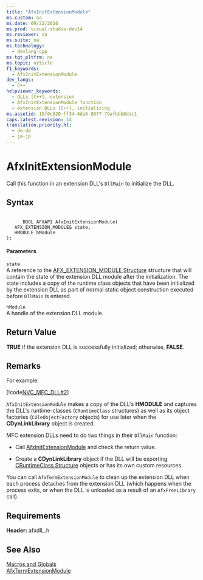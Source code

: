 ```yaml
---
title: "AfxInitExtensionModule"
ms.custom: na
ms.date: 09/22/2016
ms.prod: visual-studio-dev14
ms.reviewer: na
ms.suite: na
ms.technology: 
  - devlang-cpp
ms.tgt_pltfrm: na
ms.topic: article
f1_keywords: 
  - AfxInitExtensionModule
dev_langs: 
  - C++
helpviewer_keywords: 
  - DLLs [C++], extension
  - AfxInitExtensionModule function
  - extension DLLs [C++], initializing
ms.assetid: 15f0c820-ff34-4da6-8077-79afbbb8dac1
caps.latest.revision: 14
translation.priority.ht: 
  - de-de
  - ja-jp
---
```

# AfxInitExtensionModule
Call this function in an extension DLL's `DllMain` to initialize the DLL.  
  
## Syntax  
  
```  
  
      BOOL AFXAPI AfxInitExtensionModule(  
   AFX_EXTENSION_MODULE& state,  
   HMODULE hModule   
);  
```  
  
#### Parameters  
 `state`  
 A reference to the [AFX_EXTENSION_MODULE Structure](../vs140/afx_extension_module-structure.md) structure that will contain the state of the extension DLL module after the initialization. The state includes a copy of the runtime class objects that have been initialized by the extension DLL as part of normal static object construction executed before `DllMain` is entered.  
  
 `hModule`  
 A handle of the extension DLL module.  
  
## Return Value  
 **TRUE** if the extension DLL is successfully initialized; otherwise, **FALSE**.  
  
## Remarks  
 For example:  
  
 [!code[NVC_MFC_DLL#2](../vs140/codesnippet/CPP/afxinitextensionmodule_1.cpp)]
  
  
 `AfxInitExtensionModule` makes a copy of the DLL's **HMODULE** and captures the DLL's runtime-classes (`CRuntimeClass` structures) as well as its object factories (`COleObjectFactory` objects) for use later when the **CDynLinkLibrary** object is created.  
  
 MFC extension DLLs need to do two things in their `DllMain` function:  
  
-   Call [AfxInitExtensionModule](#_mfc_afxinitextensionmodule) and check the return value.  
  
-   Create a **CDynLinkLibrary** object if the DLL will be exporting [CRuntimeClass Structure](../vs140/cruntimeclass-structure.md) objects or has its own custom resources.  
  
 You can call `AfxTermExtensionModule` to clean up the extension DLL when each process detaches from the extension DLL (which happens when the process exits, or when the DLL is unloaded as a result of an `AfxFreeLibrary` call).  
  
## Requirements  
 **Header:** afxdll_.h  
  
## See Also  
 [Macros and Globals](../vs140/mfc-macros-and-globals.md)   
 [AfxTermExtensionModule](../vs140/afxtermextensionmodule.md)